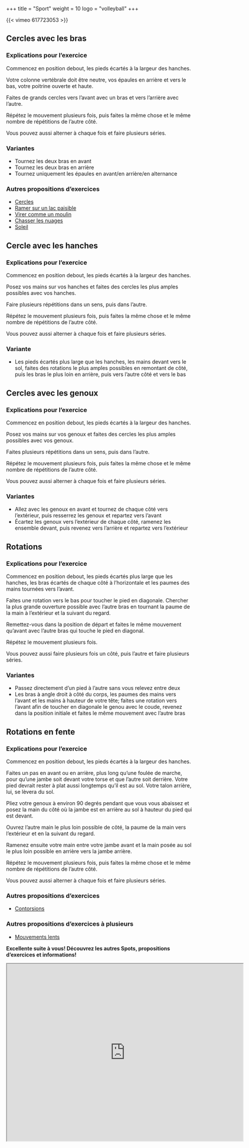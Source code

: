 +++
title = "Sport"
weight = 10
logo = "volleyball"
+++

{{< vimeo 617723053 >}}

## Cercles avec les bras

### Explications pour l’exercice

Commencez en position debout, les pieds écartés à la largeur des hanches.

Votre colonne vertébrale doit être neutre, vos épaules en arrière et vers le bas, votre poitrine ouverte et haute.

Faites de grands cercles vers l’avant avec un bras et vers l’arrière avec l’autre.

Répétez le mouvement plusieurs fois, puis faites la même chose et le même nombre de répétitions de l’autre côté.

Vous pouvez aussi alterner à chaque fois et faire plusieurs séries.

### Variantes

- Tournez les deux bras en avant
- Tournez les deux bras en arrière
- Tournez uniquement les épaules en avant/en arrière/en alternance

### Autres propositions d’exercices

- [Cercles](https://www.mobilesport.ch/aktuell/echauffement-epaules-cercles-sans-et-avec-r%C3%A9sistance/)
- [Ramer sur un lac paisible](https://www.mobilesport.ch/aktuell/qi-gong-ramer-sur-un-lac-paisible/)
- [Virer comme un moulin](https://www.mobilesport.ch/aktuell/qi-gong-virer-comme-un-moulin/)
- [Chasser les nuages](https://www.mobilesport.ch/aktuell/qi-gong-chasser-les-nuages/)
- [Soleil](https://www.schulebewegt.ch/fr/aufgaben/Soleil)

## Cercle avec les hanches

### Explications pour l’exercice

Commencez en position debout, les pieds écartés à la largeur des hanches. 

Posez vos mains sur vos hanches et faites des cercles les plus amples possibles avec vos hanches.

Faire plusieurs répétitions dans un sens, puis dans l’autre.

Répétez le mouvement plusieurs fois, puis faites la même chose et le même nombre de répétitions de l’autre côté.

Vous pouvez aussi alterner à chaque fois et faire plusieurs séries.

### Variante

- Les pieds écartés plus large que les hanches, les mains devant vers le sol, faites des rotations le plus amples possibles en remontant de côté, puis les bras le plus loin en arrière, puis vers l’autre côté et vers le bas

## Cercles avec les genoux

### Explications pour l’exercice

Commencez en position debout, les pieds écartés à la largeur des hanches. 

Posez vos mains sur vos genoux et faites des cercles les plus amples possibles avec vos genoux.

Faites plusieurs répétitions dans un sens, puis dans l’autre.

Répétez le mouvement plusieurs fois, puis faites la même chose et le même nombre de répétitions de l’autre côté.

Vous pouvez aussi alterner à chaque fois et faire plusieurs séries.

### Variantes

- Allez avec les genoux en avant et tournez de chaque côté vers l’extérieur, puis resserrez les genoux et repartez vers l’avant
- Écartez les genoux vers l’extérieur de chaque côté, ramenez les ensemble devant, puis revenez vers l’arrière et repartez vers l’extérieur

## Rotations

### Explications pour l’exercice

Commencez en position debout, les pieds écartés plus large que les hanches, les bras écartés de chaque côté à l’horizontale et les paumes des mains tournées vers l’avant.

Faites une rotation vers le bas pour toucher le pied en diagonale.
Chercher la plus grande ouverture possible avec l’autre bras en tournant la paume de la main à l’extérieur et la suivant du regard.

Remettez-vous dans la position de départ et faites le même mouvement qu’avant avec l’autre bras qui touche le pied en diagonal.

Répétez le mouvement plusieurs fois.

Vous pouvez aussi faire plusieurs fois un côté, puis l’autre et faire plusieurs séries.

### Variantes

- Passez directement d’un pied à l’autre sans vous relevez entre deux
- Les bras à angle droit à côté du corps, les paumes des mains vers l’avant et les mains à hauteur de votre tête; faites une rotation vers l’avant afin de toucher en diagonale le genou avec le coude, revenez dans la position initiale et faites le même mouvement avec l’autre bras

## Rotations en fente

### Explications pour l’exercice

Commencez en position debout, les pieds écartés à la largeur des hanches.

Faites un pas en avant ou en arrière, plus long qu’une foulée de marche, pour qu’une jambe soit devant votre torse et que l’autre soit derrière. Votre pied devrait rester à plat aussi longtemps qu’il est au sol. Votre talon arrière, lui, se lèvera du sol.

Pliez votre genoux à environ 90 degrés pendant que vous vous abaissez et posez la main du côté où la jambe est en arrière au sol à hauteur du pied qui est devant.

Ouvrez l’autre main le plus loin possible de côté, la paume de la main vers l’extérieur et en la suivant du regard.

Ramenez ensuite votre main entre votre jambe avant et la main posée au sol le plus loin possible en arrière vers la jambe arrière.

Répétez le mouvement plusieurs fois, puis faites la même chose et le même nombre de répétitions de l’autre côté.

Vous pouvez aussi alterner à chaque fois et faire plusieurs séries.

### Autres propositions d’exercices

- [Contorsions](https://www.schulebewegt.ch/fr/aufgaben/contorsions)

### Autres propositions d’exercices à plusieurs

- [Mouvements lents](https://www.schulebewegt.ch/fr/aufgaben/Mouvements-lents)

**Excellente suite à vous! Découvrez les autres Spots, propositions d’exercices et informations!**

<iframe src="https://www.google.com/maps/d/embed?mid=1gqR4NTENT5FtUAxssizyKWbiyuVFBu8&ehbc=2E312F" width="640" height="480"></iframe>
